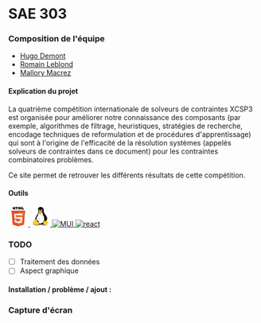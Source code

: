 # SAE 303

### Composition de l'équipe

- [Hugo Demont](https://github.com/HugoDemont62 "Un idiot")
- [Romain Leblond](https://github.com/sqmasep "Un BG")
- [Mallory Macrez](https://github.com/RedBusters "Un autre BG")

#### Explication du projet
La quatrième compétition internationale de solveurs de contraintes XCSP3 est organisée pour améliorer notre
connaissance des composants (par exemple, algorithmes de filtrage, heuristiques, stratégies de recherche, encodage
techniques de reformulation et de procédures d'apprentissage) qui sont à l'origine de l'efficacité de la résolution
systèmes (appelés solveurs de contraintes dans ce document) pour les contraintes combinatoires
problèmes.

Ce site permet de retrouver les différents résultats de cette compétition.

#### Outils

<a href="https://www.w3.org/html/" target="_blank" rel="noreferrer"> <img src="https://raw.githubusercontent.com/devicons/devicon/master/icons/html5/html5-original-wordmark.svg" alt="html5" width="40" height="40"/> </a> <a href="https://www.adobe.com/in/products/illustrator.html" target="_blank" rel="noreferrer">
<a href="https://www.linux.org/" target="_blank" rel="noreferrer"> <img src="https://raw.githubusercontent.com/devicons/devicon/master/icons/linux/linux-original.svg" alt="linux"  height="40"/> </a> <a href="https://www.mongodb.com/" target="_blank" rel="noreferrer"> </a></a>
<a href="https://mui.com/" target="_blank" rel="noreferrer"> <img src="https://v4.material-ui.com/static/logo.png" alt="MUI"  height="40"/> </a> <a href="https://www.mongodb.com/" target="_blank" rel="noreferrer"> </a>
<a href="https://reactjs.org/" target="_blank" rel="noreferrer"> <img src="https://upload.wikimedia.org/wikipedia/commons/thumb/a/a7/React-icon.svg/2300px-React-icon.svg.png" alt="react"  height="40"/> </a>

### TODO

- [ ] Traitement des données
- [ ] Aspect graphique

#### Installation / problème / ajout :

### Capture d'écran 